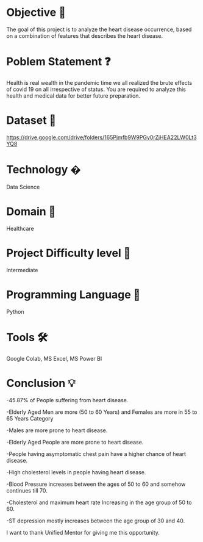 # Objective 🎯
The goal of this project is to analyze the heart disease
occurrence, based on a combination of features that
describes the heart disease.
# Poblem Statement ❓
Health is real wealth in the pandemic time we all realized the
brute effects of covid 19 on all irrespective of status. You
are required to analyze this health and medical data for
better future preparation.
# Dataset 📀
https://drive.google.com/drive/folders/165Pjmfb9W9PGy0rZjHEA22LW0Lt3YQ8
# Technology �
Data Science
# Domain 🏥
Healthcare
# Project Difficulty level 🥇
Intermediate
# Programming Language 🐍
Python
# Tools 🛠
Google Colab, MS
Excel, MS Power BI
# Conclusion 💡
-45.87% of People suffering from heart disease.

-Elderly Aged Men are more (50 to 60 Years) and Females are more in 55 to 65 Years Category

-Males are more prone to heart disease.

-Elderly Aged People are more prone to heart disease.

-People having asymptomatic chest pain have a higher chance of heart disease.

-High cholesterol levels in people having heart disease.

-Blood Pressure increases between the ages of 50 to 60 and somehow continues till 70.

-Cholesterol and maximum heart rate Increasing in the age group of 50 to 60.

-ST depression mostly increases between the age group of 30 and 40.

I want to thank Unified Mentor for giving me this opportunity.
